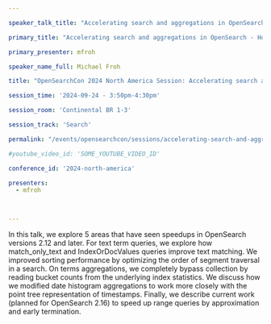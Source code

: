 ```yaml
---

speaker_talk_title: "Accelerating search and aggregations in OpenSearch - How we achieved a 6.7x speedup across 5 areas"

primary_title: "Accelerating search and aggregations in OpenSearch - How we achieved a 6.7x speedup across 5 areas"

primary_presenter: mfroh

speaker_name_full: Michael Froh

title: "OpenSearchCon 2024 North America Session: Accelerating search and aggregations in OpenSearch - How we achieved a 6.7x speedup across 5 areas"

session_time: '2024-09-24 - 3:50pm-4:30pm' 

session_room: 'Continental BR 1-3' 

session_track: 'Search' 

permalink: "/events/opensearchcon/sessions/accelerating-search-and-aggregations-in-opensearch-how-we-achieved-a-6x-speedup-across-5-areas.html"

#youtube_video_id: 'SOME_YOUTUBE_VIDEO_ID' 

conference_id: '2024-north-america' 

presenters: 
  - mfroh 



---
```

In this talk, we explore 5 areas that have seen speedups in OpenSearch versions 2.12 and later. For text term queries, we explore how match_only_text and IndexOrDocValues queries improve text matching. We improved sorting performance by optimizing the order of segment traversal in a search. On terms aggregations, we completely bypass collection by reading bucket counts from the underlying index statistics.  We discuss how we modified date histogram aggregations to work more closely with the point tree representation of timestamps. Finally, we describe current work (planned for OpenSearch 2.16) to speed up range queries by approximation and early termination.

